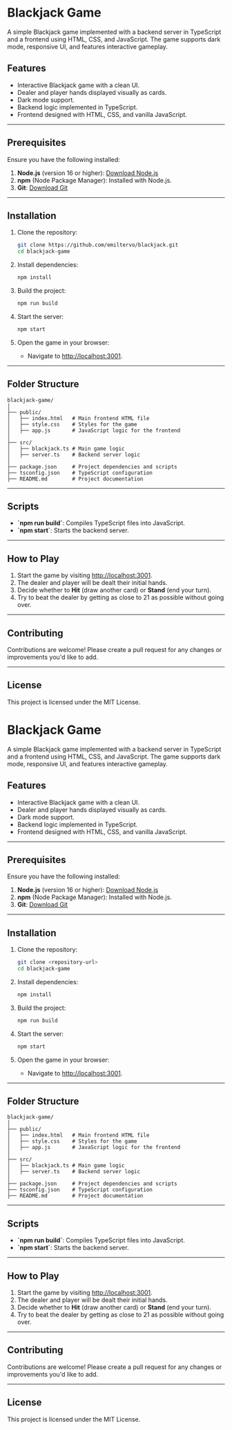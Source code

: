 # Blackjack Game

A simple Blackjack game implemented with a backend server in TypeScript and a frontend using HTML, CSS, and JavaScript. The game supports dark mode, responsive UI, and features interactive gameplay.

## Features

- Interactive Blackjack game with a clean UI.
- Dealer and player hands displayed visually as cards.
- Dark mode support.
- Backend logic implemented in TypeScript.
- Frontend designed with HTML, CSS, and vanilla JavaScript.

---

## Prerequisites

Ensure you have the following installed:

1. **Node.js** (version 16 or higher): [Download Node.js](https://nodejs.org)
2. **npm** (Node Package Manager): Installed with Node.js.
3. **Git**: [Download Git](https://git-scm.com/)

---

## Installation

1. Clone the repository:
   ```bash
   git clone https://github.com/emiltervo/blackjack.git
   cd blackjack-game
   ```

2. Install dependencies:
   ```bash
   npm install
   ```

3. Build the project:
   ```bash
   npm run build
   ```

4. Start the server:
   ```bash
   npm start
   ```

5. Open the game in your browser:
   - Navigate to [http://localhost:3001](http://localhost:3001).

---

## Folder Structure

```
blackjack-game/
│
├── public/
│   ├── index.html   # Main frontend HTML file
│   ├── style.css    # Styles for the game
│   ├── app.js       # JavaScript logic for the frontend
│
├── src/
│   ├── blackjack.ts # Main game logic
│   ├── server.ts    # Backend server logic
│
├── package.json     # Project dependencies and scripts
├── tsconfig.json    # TypeScript configuration
├── README.md        # Project documentation
```

---

## Scripts

- **\`npm run build\`**: Compiles TypeScript files into JavaScript.
- **\`npm start\`**: Starts the backend server.

---

## How to Play

1. Start the game by visiting [http://localhost:3001](http://localhost:3001).
2. The dealer and player will be dealt their initial hands.
3. Decide whether to **Hit** (draw another card) or **Stand** (end your turn).
4. Try to beat the dealer by getting as close to 21 as possible without going over.

---

## Contributing

Contributions are welcome! Please create a pull request for any changes or improvements you'd like to add.

---

## License

This project is licensed under the MIT License.
# Blackjack Game

A simple Blackjack game implemented with a backend server in TypeScript and a frontend using HTML, CSS, and JavaScript. The game supports dark mode, responsive UI, and features interactive gameplay.

## Features

- Interactive Blackjack game with a clean UI.
- Dealer and player hands displayed visually as cards.
- Dark mode support.
- Backend logic implemented in TypeScript.
- Frontend designed with HTML, CSS, and vanilla JavaScript.

---

## Prerequisites

Ensure you have the following installed:

1. **Node.js** (version 16 or higher): [Download Node.js](https://nodejs.org)
2. **npm** (Node Package Manager): Installed with Node.js.
3. **Git**: [Download Git](https://git-scm.com/)

---

## Installation

1. Clone the repository:
   ```bash
   git clone <repository-url>
   cd blackjack-game
   ```

2. Install dependencies:
   ```bash
   npm install
   ```

3. Build the project:
   ```bash
   npm run build
   ```

4. Start the server:
   ```bash
   npm start
   ```

5. Open the game in your browser:
   - Navigate to [http://localhost:3001](http://localhost:3001).

---

## Folder Structure

```
blackjack-game/
│
├── public/
│   ├── index.html   # Main frontend HTML file
│   ├── style.css    # Styles for the game
│   ├── app.js       # JavaScript logic for the frontend
│
├── src/
│   ├── blackjack.ts # Main game logic
│   ├── server.ts    # Backend server logic
│
├── package.json     # Project dependencies and scripts
├── tsconfig.json    # TypeScript configuration
├── README.md        # Project documentation
```

---

## Scripts

- **\`npm run build\`**: Compiles TypeScript files into JavaScript.
- **\`npm start\`**: Starts the backend server.

---

## How to Play

1. Start the game by visiting [http://localhost:3001](http://localhost:3001).
2. The dealer and player will be dealt their initial hands.
3. Decide whether to **Hit** (draw another card) or **Stand** (end your turn).
4. Try to beat the dealer by getting as close to 21 as possible without going over.

---

## Contributing

Contributions are welcome! Please create a pull request for any changes or improvements you'd like to add.

---

## License

This project is licensed under the MIT License.
